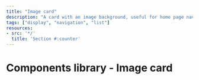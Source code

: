 ```yaml
---
title: "Image card"
description: "A card with an image background, useful for home page navigation and sections"
tags: ["display", "navigation", "list"]
resources:
- src: '*/'
  title: 'Section #:counter'
---
```


# Components library - Image card


